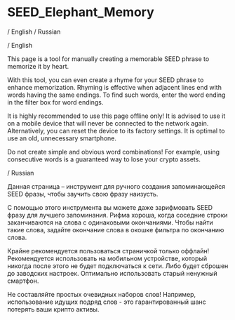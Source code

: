 # SEED_Elephant_Memory

/ English / Russian


/ English

This page is a tool for manually creating a memorable SEED phrase to memorize it by heart.

With this tool, you can even create a rhyme for your SEED phrase to enhance memorization.
Rhyming is effective when adjacent lines end with words having the same endings. To find
such words, enter the word ending in the filter box for word endings.

It is highly recommended to use this page offline only! It is advised to use it on a mobile
device that will never be connected to the network again. Alternatively, you can reset the
device to its factory settings. It is optimal to use an old, unnecessary smartphone.

Do not create simple and obvious word combinations! For example, 
using consecutive words is a guaranteed way to lose your crypto assets.


/ Russian

Данная страница – инструмент для ручного создания запоминающейся 
SEED фразы, чтобы заучить свою фразу наизусть.

С помощью этого инструмента вы можете даже зарифмовать 
SEED фразу для лучшего запоминания. Рифма хороша, когда
соседние строки заканчиваются на слова с одинаковыми окончаниями.
Чтобы найти такие слова, задайте окончание слова в окошке фильтра
по окончанию слова.

Крайне рекомендуется пользоваться страничкой только оффлайн!
Рекомендуется использовать на мобильном устройстве, который
никогда после этого не будет подключаться к сети. Либо
будет сброшен до заводских настроек. Оптимально использовать
старый ненужный смартфон.

Не составляйте простых очевидных наборов слов!
Например, использование идущих подряд слов - это
гарантированный шанс потерять ваши крипто активы.
